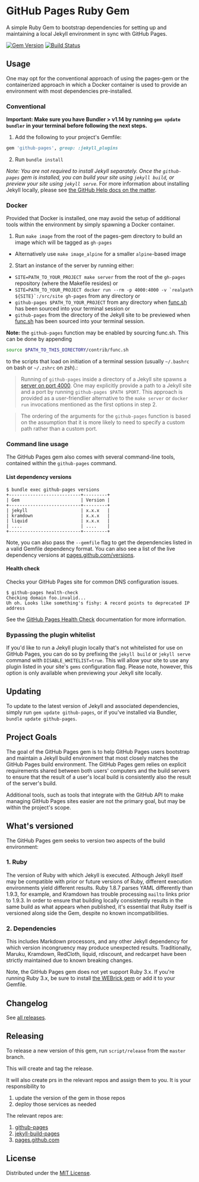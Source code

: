 # GitHub Pages Ruby Gem

A simple Ruby Gem to bootstrap dependencies for setting up and maintaining a local Jekyll environment in sync with GitHub Pages.

[![Gem Version](https://badge.fury.io/rb/github-pages.svg)](https://badge.fury.io/rb/github-pages)
[![Build Status](https://img.shields.io/travis/github/pages-gem/master.svg)](https://travis-ci.org/github/pages-gem)

## Usage

One may opt for the conventional approach of using the pages-gem or the containerized approach in which a Docker container is used to provide an environment with most dependencies pre-installed.

### Conventional

**Important: Make sure you have Bundler > v1.14 by running `gem update bundler` in your terminal before following the next steps.**

1. Add the following to your project's Gemfile:  

  ```ruby
  gem 'github-pages', group: :jekyll_plugins
  ```

2. Run `bundle install`

*Note: You are not required to install Jekyll separately. Once the `github-pages` gem is installed, you can build your site using `jekyll build`, or preview your site using `jekyll serve`.* For more information about installing Jekyll locally, please see [the GitHub Help docs on the matter](https://help.github.com/articles/using-jekyll-with-pages#installing-jekyll).

### Docker

Provided that Docker is installed, one may avoid the setup of additional tools within the environment by simply spawning a Docker container.

1. Run `make image` from the root of the pages-gem directory to build an image which will be tagged as `gh-pages`
  - Alternatively use `make image_alpine` for a smaller `alpine`-based image
2. Start an instance of the server by running either:
  - `SITE=PATH_TO_YOUR_PROJECT make server` from the root of the `gh-pages` repository (where the Makefile resides) or
  - ``SITE=PATH_TO_YOUR_PROJECT docker run --rm -p 4000:4000 -v `realpath ${SITE}`:/src/site gh-pages`` from any directory or
  - `github-pages $PATH_TO_YOUR_PROJECT` from any directory when [func.sh](contrib/func.sh) has been sourced into your terminal session or
  - `github-pages` from the directory of the Jekyll site to be previewed when [func.sh](contrib/func.sh) has been sourced into your terminal session.

**Note:** the `github-pages` function may be enabled by sourcing func.sh. This can be done by appending

  ```bash
  source $PATH_TO_THIS_DIRECTORY/contrib/func.sh
  ```

to the scripts that load on initiation of a terminal session (usually `~/.bashrc` on bash or `~/.zshrc` on zsh).:

>  Running of `github-pages` inside a directory of a Jekyll site spawns a [server on port 4000](http://localhost:4000). One may explicitly provide a path to a Jekyll site and a port by running `github-pages $PATH $PORT`. This approach is provided as a user-friendlier alternative to the `make server` or `docker run` invocations mentioned as the first options in step 2.

> The ordering of the arguments for the `github-pages` function is based on the assumption that it is more likely to need to specify a custom path rather than a custom port.

### Command line usage

The GitHub Pages gem also comes with several command-line tools, contained within the `github-pages` command.

#### List dependency versions

```console
$ bundle exec github-pages versions
+---------------------------+---------+
| Gem                       | Version |
+---------------------------+---------+
| jekyll                    | x.x.x   |
| kramdown                  | x.x.x   |
| liquid                    | x.x.x   |
| ....                      | ....    |
+---------------------------+---------+
```

Note, you can also pass the `--gemfile` flag to get the dependencies listed in a valid Gemfile dependency format. You can also see a list of the live dependency versions at [pages.github.com/versions](https://pages.github.com/versions/).

#### Health check

Checks your GitHub Pages site for common DNS configuration issues.

```console
$ github-pages health-check
Checking domain foo.invalid...
Uh oh. Looks like something's fishy: A record points to deprecated IP address
```

See the [GitHub Pages Health Check](https://github.com/github/pages-health-check) documentation for more information.

### Bypassing the plugin whitelist

If you'd like to run a Jekyll plugin locally that's not whitelisted for use on GitHub Pages, you can do so by prefixing the `jekyll build` or `jekyll serve` command with `DISABLE_WHITELIST=true`. This will allow your site to use any plugin listed in your site's `gems` configuration flag. Please note, however, this option is only available when previewing your Jekyll site locally.

## Updating

To update to the latest version of Jekyll and associated dependencies, simply run `gem update github-pages`, or if you've installed via Bundler, `bundle update github-pages`.

## Project Goals

The goal of the GitHub Pages gem is to help GitHub Pages users bootstrap and maintain a Jekyll build environment that most closely matches the GitHub Pages build environment. The GitHub Pages gem relies on explicit requirements shared between both users' computers and the build servers to ensure that the result of a user's local build is consistently also the result of the server's build.

Additional tools, such as tools that integrate with the GitHub API to make managing GitHub Pages sites easier are not the primary goal, but may be within the project's scope.

## What's versioned

The GitHub Pages gem seeks to version two aspects of the build environment:

### 1. Ruby

The version of Ruby with which Jekyll is executed. Although Jekyll itself may be compatible with prior or future versions of Ruby, different execution environments yield different results. Ruby 1.8.7 parses YAML differently than 1.9.3, for example, and Kramdown has trouble processing `mailto` links prior to 1.9.3. In order to ensure that building locally consistently results in the same build as what appears when published, it's essential that Ruby itself is versioned along side the Gem, despite no known incompatibilities.

### 2. Dependencies

This includes Markdown processors, and any other Jekyll dependency for which version incongruency may produce unexpected results. Traditionally, Maruku, Kramdown, RedCloth, liquid, rdiscount, and redcarpet have been strictly maintained due to known breaking changes.

Note, the GitHub Pages gem does not yet support Ruby 3.x. If you're running Ruby 3.x, be sure to install [the WEBrick gem](https://rubygems.org/gems/webrick) or add it to your Gemfile.

## Changelog

See [all releases](https://github.com/github/pages-gem/releases).

## Releasing

To release a new version of this gem, run `script/release` from the `master` branch.

This will create and tag the release.

It will also create prs in the relevant repos and assign them to you. It is your responsibility to

1. update the version of the gem in those repos
2. deploy those services as needed

The relevant repos are: 
1. [github-pages](https://github.com/github/pages)
2. [jekyll-build-pages](https://github.com/actions/jekyll-build-pages/blob/main/Gemfile)
3. [pages.github.com](https://github.com/github/pages.github.com)

## License

Distributed under the [MIT License](LICENSE).
